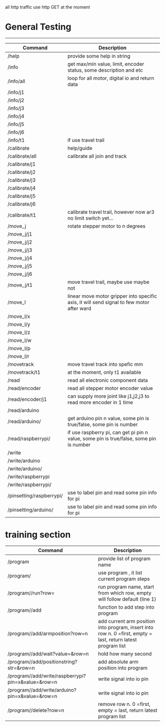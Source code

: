 all http traffic use http GET at the moment

# General Testing
---
Command | Description 
--- | ---
/help | provide some help in string 
/info	| get max/min value, limit, encoder status, some description and etc 
/info/all | loop for all motor, digital io and return data
/info/j1 | 
/info/j2 | 
/info/j3 | 
/info/j4 | 
/info/j5 | 
/info/j6 | 
/info/t1 | if use travel trail
/calibrate | help/guide
/calibrate/all | calibrate all join and track
/calibrate/j1 | 
/calibrate/j2 | 
/calibrate/j3 | 
/calibrate/j4 | 
/calibrate/j5 | 
/calibrate/j6 | 
/calibrate/t1 | calibrate travel trail, however now ar3 no limit switch yet...
/move_j | rotate stepper motor to n degrees
/move_j/j1 |
/move_j/j2 |
/move_j/j3 |
/move_j/j4 |
/move_j/j5 |
/move_j/j6 |
/move_j/t1 | move travel trail, maybe use maybe not
/move_l | linear move motor gripper into specific axis, it will send signal to few motor after ward
/move_l/x |
/move_l/y |
/move_l/z |
/move_l/w |
/move_l/p |
/move_l/r |
/movetrack | move travel track into spefic mm
/movetrack/t1 | at the moment, only t1 available
/read | read all electronic component data
/read/encoder | read all stepper motor encoder value
/read/encoder/j1 | can supply more joint like j1,j2,j3  to read more encoder in 1 time
/read/arduino |
/read/arduino/<n> | get arduino pin n value, some pin is true/false, some pin is number
/read/raspberrypi/<n> | if use raspberry pi, can get pi pin n value, some pin is true/false, some pin is number
/write |
/write/arduino |
/write/arduino/<pin no> |
/write/raspberrypi |
/write/raspberrypi/<pin no> |
/pinsetting/raspberrypi/<pin> | use to label pin and read some pin info for pi
/pinsetting/arduino/<pin> |use to label pin and read some pin info for pi
	
# training section
Command | Description
| --- | --- |
/program | provide list of program name
/program/<name> | use program <name>, it list current program steps
/program/<name>/run?row=<int> | run program name, start from which row, empty will follow default (line 1)
/program/<name>/add  | function to add step into program
/program/<name>/add/armposition?row=n | add current arm position into program, insert into row n. 0 =first, empty = last, return latest program list
/program/<name>/add/wait?value=<int>&row=n | hold how many second
/program/<name>/add/positionstring?str=<string>&row=n | add absolute arm position into program
/program/<name>/add/write/raspberrypi?pin=x&value=<int>&row=n | write signal into io pin
/program/<name>/add/write/arduino?pin=x&value=<int>&row=n | write signal into io pin
/program/<name>/delete?row=n | remove row n. 0 =first, empty = last, return latest program list
